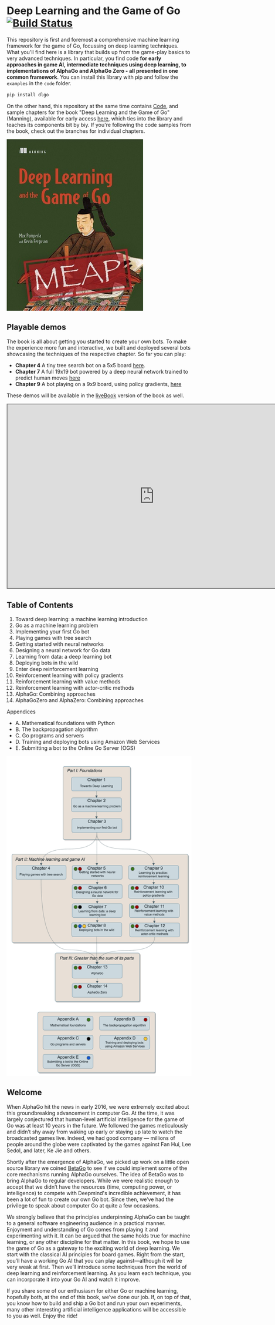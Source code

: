 # Deep Learning and the Game of Go [![Build Status](https://travis-ci.org/maxpumperla/deep_learning_and_the_game_of_go.svg?branch=master)](https://travis-ci.org/maxpumperla/deep_learning_and_the_game_of_go)

This repository is first and foremost a comprehensive machine learning framework for the game of Go, focussing on deep learning techniques. What you'll find here is a library that builds up from the game-play basics to very advanced techniques. In particular, you find code **for early approaches in game AI, intermediate techniques using deep learning, to implementations of AlphaGo and AlphaGo Zero - all presented in one common framework**. You can install this library with pip and follow the `examples` in the `code` folder.

```bash
pip install dlgo
```

On the other hand, this repository at the same time contains [Code](https://github.com/maxpumperla/deep_learning_and_the_game_of_go/tree/master/code), and sample chapters for the book "Deep Learning and the Game of Go" (Manning), available for early access [here](https://www.manning.com/books/deep-learning-and-the-game-of-go), which ties into the library and teaches its components bit by biy. If you're following the code samples from the book, check out the branches for
individual chapters.

![dl_go_cover](dl_go_cover.jpg)

## Playable demos

The book is all about getting you started to create your own bots. To make the experience more fun and interactive, we built and deployed several bots showcasing the techniques of the respective chapter. So far you can play:

- **Chapter 4** A tiny tree search bot on a 5x5 board [here](https://www.badukai.com/demos/static/play_mcts_55.html).
- **Chapter 7** A full 19x19 bot powered by a deep neural network trained to predict human moves [here](https://www.badukai.com/demos/static/play_predict_19.html)
- **Chapter 9** A bot playing on a 9x9 board, using policy gradients, [here](https://www.badukai.com/demos/static/play_pg_99.html)

These demos will be available in the [liveBook](https://www.manning.com/books/deep-learning-and-the-game-of-go) version of the book as well.

<iframe src="https://www.badukai.com/demos/static/play_predict_19.html" height="500" width="800" style="border:2px solid grey; background-color: #f8f8f8;"></iframe>

## Table of Contents

1. Toward deep learning: a machine learning introduction
2. Go as a machine learning problem
3. Implementing your first Go bot
4. Playing games with tree search
5. Getting started with neural networks
6. Designing a neural network for Go data
7. Learning from data: a deep learning bot
8. Deploying bots in the wild
9. Enter deep reinforcement learning
10. Reinforcement learning with policy gradients
11. Reinforcement learning with value methods
12. Reinforcement learning with actor-critic methods
13. AlphaGo: Combining approaches
14. AlphaGoZero and AlphaZero: Combining approaches

Appendices

- A. Mathematical foundations with Python
- B. The backpropagation algorithm
- C. Go programs and servers
- D. Training and deploying bots using Amazon Web Services
- E. Submitting a bot to the Online Go Server (OGS)

![chapter_succession](chapter_succession.png)

## Welcome

When AlphaGo hit the news in early 2016, we were extremely excited about this groundbreaking advancement in computer Go. At the time, it was largely conjectured that human-level artificial intelligence for the game of Go was at least 10 years in the future. We followed the games meticulously and didn’t shy away from waking up early or staying up late to watch the broadcasted games live. Indeed, we had good company — millions of people around the globe were captivated by the games against Fan Hui, Lee Sedol, and later, Ke Jie and others.

Shortly after the emergence of AlphaGo, we picked up work on a little open source library we coined [BetaGo](https://github.com/maxpumperla/betago) to see if we could implement some of the core mechanisms running AlphaGo ourselves. The idea of BetaGo was to bring AlphaGo to regular developers. While we were realistic enough to accept that we didn’t have the resources (time, computing power, or intelligence) to compete with Deepmind's incredible achievement, it has been a lot of fun to create our own Go bot. Since then, we’ve had the privilege to speak about computer Go at quite a few occasions.

We strongly believe that the principles underpinning AlphaGo can be taught to a general software engineering audience in a practical manner. Enjoyment and understanding of Go comes from playing it and experimenting with it. It can be argued that the same holds true for machine learning, or any other discipline for that matter. In this book, we hope to use the game of Go as a gateway to the exciting world of deep learning. We start with the classical AI principles for board games. Right from the start, you’ll have a working Go AI that you can play against—although it will be very weak at first. Then we’ll introduce some techniques from the world of deep learning and reinforcement learning. As you learn each technique, you can incorporate it into your Go AI and watch it improve.

If you share some of our enthusiasm for either Go or machine learning, hopefully both, at the end of this book, we’ve done our job. If, on top of that, you know how to build and ship a Go bot and run your own experiments, many other interesting artificial intelligence applications will be accessible to you as well. Enjoy the ride!
